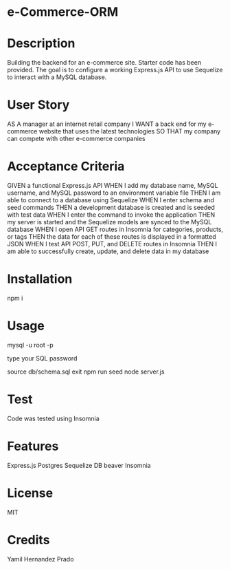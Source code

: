 # e-Commerce-ORM

# Description 
Building the backend for an e-commerce site. Starter code has been provided. The goal is to configure a working Express.js API to use Sequelize to interact with a MySQL database.

# User Story 
AS A manager at an internet retail company
I WANT a back end for my e-commerce website that uses the latest technologies
SO THAT my company can compete with other e-commerce companies

# Acceptance Criteria 
GIVEN a functional Express.js API
WHEN I add my database name, MySQL username, and MySQL password to an environment variable file
THEN I am able to connect to a database using Sequelize
WHEN I enter schema and seed commands
THEN a development database is created and is seeded with test data
WHEN I enter the command to invoke the application
THEN my server is started and the Sequelize models are synced to the MySQL database
WHEN I open API GET routes in Insomnia for categories, products, or tags
THEN the data for each of these routes is displayed in a formatted JSON
WHEN I test API POST, PUT, and DELETE routes in Insomnia
THEN I am able to successfully create, update, and delete data in my database

# Installation 
npm i 

# Usage
mysql -u root -p

type your SQL password

source db/schema.sql
exit
npm run seed
node server.js

# Test
Code was tested using Insomnia 

# Features 
Express.js Postgres Sequelize DB beaver Insomnia 

# License 
MIT 

# Credits 
Yamil Hernandez Prado
